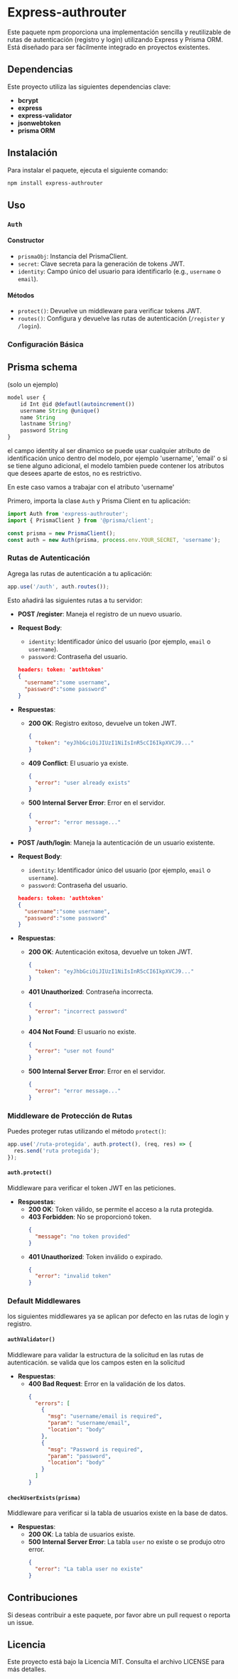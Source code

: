 

# Express-authrouter

Este paquete npm proporciona una implementación sencilla y reutilizable de rutas de autenticación (registro y login) utilizando Express y Prisma ORM. Está diseñado para ser fácilmente integrado en proyectos existentes.

## Dependencias

Este proyecto utiliza las siguientes dependencias clave:

* **bcrypt** 
* **express** 
* **express-validator**
* **jsonwebtoken**
* **prisma ORM**


## Instalación

Para instalar el paquete, ejecuta el siguiente comando:

```bash
npm install express-authrouter
```

## Uso

### `Auth`

#### Constructor

- `prismaObj`: Instancia del PrismaClient.
- `secret`: Clave secreta para la generación de tokens JWT.
- `identity`: Campo único del usuario para identificarlo (e.g., `username` o `email`).

#### Métodos

- `protect()`: Devuelve un middleware para verificar tokens JWT.
- `routes()`: Configura y devuelve las rutas de autenticación (`/register` y `/login`).

### Configuración Básica

## Prisma schema
(solo un ejemplo)
``` javascript
model user {
    id Int @id @defautl(autoincrement())
    username String @unique()
    name String 
    lastname String?
    password String
}
```

el campo identity al ser dinamico se puede usar cualquier atributo de identificación unico dentro del modelo, por ejemplo 'username', 'email' o si se tiene alguno adicional, el modelo tambien puede contener los atributos que desees aparte de estos, no es restrictivo.

En este caso vamos a trabajar con el atributo 'username'

Primero, importa la clase `Auth` y Prisma Client en tu aplicación:

```javascript
import Auth from 'express-authrouter';
import { PrismaClient } from '@prisma/client';

const prisma = new PrismaClient();
const auth = new Auth(prisma, process.env.YOUR_SECRET, 'username'); 
```

### Rutas de Autenticación

Agrega las rutas de autenticación a tu aplicación:

```javascript
app.use('/auth', auth.routes());
```

Esto añadirá las siguientes rutas a tu servidor:

- **POST /register**: Maneja el registro de un nuevo usuario.

- **Request Body**:
  - `identity`: Identificador único del usuario (por ejemplo, `email` o `username`).
  - `password`: Contraseña del usuario.

  ``` json
  headers: token: 'authtoken'
  {
    "username":"some username",
    "password":"some password"
  }
  ```

- **Respuestas**:
  - **200 OK**: Registro exitoso, devuelve un token JWT.
    ```json
    {
      "token": "eyJhbGciOiJIUzI1NiIsInR5cCI6IkpXVCJ9..."
    }
    ```
  - **409 Conflict**: El usuario ya existe.
    ```json
    {
      "error": "user already exists"
    }
    ```
  - **500 Internal Server Error**: Error en el servidor.
    ```json
    {
      "error": "error message..."
    }
    ```


- **POST /auth/login**:
Maneja la autenticación de un usuario existente.

- **Request Body**:
  - `identity`: Identificador único del usuario (por ejemplo, `email` o `username`).
  - `password`: Contraseña del usuario.
  
  ``` json
  headers: token: 'authtoken'
  {
    "username":"some username",
    "password":"some password"
  }
  ```

- **Respuestas**:
  - **200 OK**: Autenticación exitosa, devuelve un token JWT.
    ```json
    {
      "token": "eyJhbGciOiJIUzI1NiIsInR5cCI6IkpXVCJ9..."
    }
    ```
  - **401 Unauthorized**: Contraseña incorrecta.
    ```json
    {
      "error": "incorrect password"
    }
    ```
  - **404 Not Found**: El usuario no existe.
    ```json
    {
      "error": "user not found"
    }
    ```
  - **500 Internal Server Error**: Error en el servidor.
    ```json
    {
      "error": "error message..."
    }
    ```

### Middleware de Protección de Rutas

Puedes proteger rutas utilizando el método `protect()`:

```javascript
app.use('/ruta-protegida', auth.protect(), (req, res) => {
  res.send('ruta protegida');
});
```

#### `auth.protect()`

Middleware para verificar el token JWT en las peticiones.

- **Respuestas**:
  - **200 OK**: Token válido, se permite el acceso a la ruta protegida.
  - **403 Forbidden**: No se proporcionó token.
    ```json
    {
      "message": "no token provided"
    }
    ```
  - **401 Unauthorized**: Token inválido o expirado.
    ```json
    {
      "error": "invalid token"
    }
    ```


### Default Middlewares

los siguientes middlewares ya se aplican por defecto en las rutas de login y registro.

#### `authValidator()`

Middleware para validar la estructura de la solicitud en las rutas de autenticación. se valida que los campos esten en la solicitud 

- **Respuestas**:
  - **400 Bad Request**: Error en la validación de los datos.
    ```json
    {
      "errors": [
        {
          "msg": "username/email is required",
          "param": "username/email",
          "location": "body"
        },
        {
          "msg": "Password is required",
          "param": "password",
          "location": "body"
        }
      ]
    }
    ```

#### `checkUserExists(prisma)`

Middleware para verificar si la tabla de usuarios existe en la base de datos.

- **Respuestas**:
  - **200 OK**: La tabla de usuarios existe.
  - **500 Internal Server Error**: La tabla `user` no existe o se produjo otro error.
    ```json
    {
      "error": "La tabla user no existe"
    }
    ```

## Contribuciones

Si deseas contribuir a este paquete, por favor abre un pull request o reporta un issue.

## Licencia

Este proyecto está bajo la Licencia MIT. Consulta el archivo LICENSE para más detalles.